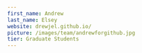 ```yaml
---
first_name: Andrew
last_name: Elsey
website: drewjel.github.io/
picture: /images/team/andrewforgithub.jpg
tier: Graduate Students
---
```

